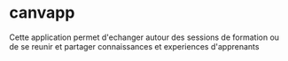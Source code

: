 # canvapp
Cette application permet d'echanger autour des sessions de formation ou de se reunir et partager connaissances et experiences d'apprenants
